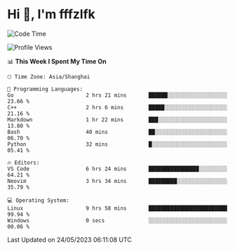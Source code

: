 # Hi 👋, I'm fffzlfk

<!--START_SECTION:waka-->
![Code Time](http://img.shields.io/badge/Code%20Time-221%20hrs%2048%20mins-blue)

![Profile Views](http://img.shields.io/badge/Profile%20Views-1-blue)

📊 **This Week I Spent My Time On** 

```text
🕑︎ Time Zone: Asia/Shanghai

💬 Programming Languages: 
Go                       2 hrs 21 mins       ██████░░░░░░░░░░░░░░░░░░░   23.66 % 
C++                      2 hrs 6 mins        █████░░░░░░░░░░░░░░░░░░░░   21.16 % 
Markdown                 1 hr 22 mins        ███░░░░░░░░░░░░░░░░░░░░░░   13.80 % 
Bash                     40 mins             ██░░░░░░░░░░░░░░░░░░░░░░░   06.70 % 
Python                   32 mins             █░░░░░░░░░░░░░░░░░░░░░░░░   05.41 % 

🔥 Editors: 
VS Code                  6 hrs 24 mins       ████████████████░░░░░░░░░   64.21 % 
Neovim                   3 hrs 34 mins       █████████░░░░░░░░░░░░░░░░   35.79 % 

💻 Operating System: 
Linux                    9 hrs 58 mins       █████████████████████████   99.94 % 
Windows                  0 secs              ░░░░░░░░░░░░░░░░░░░░░░░░░   00.06 % 
```


 Last Updated on 24/05/2023 06:11:08 UTC
<!--END_SECTION:waka-->
